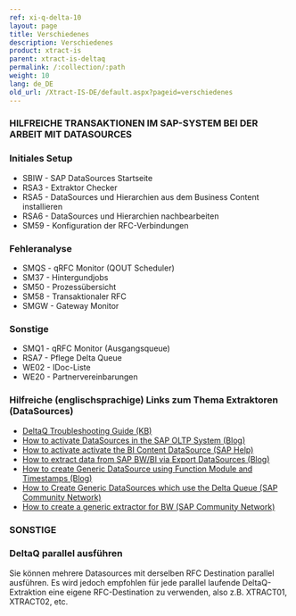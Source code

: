 ```yaml
---
ref: xi-q-delta-10
layout: page
title: Verschiedenes
description: Verschiedenes
product: xtract-is
parent: xtract-is-deltaq
permalink: /:collection/:path
weight: 10
lang: de_DE
old_url: /Xtract-IS-DE/default.aspx?pageid=verschiedenes
---
```


### HILFREICHE TRANSAKTIONEN IM SAP-SYSTEM BEI DER ARBEIT MIT DATASOURCES

### Initiales Setup
- SBIW - SAP DataSources Startseite
- RSA3 - Extraktor Checker 
- RSA5 - DataSources und Hierarchien aus dem Business Content installieren
- RSA6 - DataSources und Hierarchien nachbearbeiten
- SM59 - Konfiguration der RFC-Verbindungen

### Fehleranalyse
- SMQS - qRFC Monitor (QOUT Scheduler)
- SM37 - Hintergundjobs
- SM50 - Prozessübersicht
- SM58 - Transaktionaler RFC
- SMGW - Gateway Monitor

### Sonstige
- SMQ1 - qRFC Monitor (Ausgangsqueue)
- RSA7 - Pflege Delta Queue
- WE02 - IDoc-Liste
- WE20 - Partnervereinbarungen

### Hilfreiche (englischsprachige) Links zum Thema Extraktoren (DataSources)

* [DeltaQ Troubleshooting Guide (KB)](https://kb.theobald-software.com/xtract-is/deltaq-troubleshooting-guide)
* [How to activate DataSources in the SAP OLTP System (Blog)](http://theobald-software.com/blog/2013/04/15/activating-datasources-in-the-oltp-system/)
* [How to activate activate the BI Content DataSource (SAP Help)](http://help.sap.com/saphelp_nw70ehp2/helpdata/en/d8/8f5738f988d439e10000009b38f842/content.htm)
* [How to extract data from SAP BW/BI via Export DataSources (Blog)](http://theobald-software.com/blog/2010/06/17/extracting-data-from-sap-bwbi-via-export-datasources-with-xtract-is/)
* [How to create Generic DataSource using Function Module and Timestamps (Blog)](http://theobald-software.com/blog/2011/02/16/create-generic-datasource-using-function-module-and-timestamps/)
* [How to Create Generic DataSources which use the Delta Queue (SAP Community Network)](https://www.sdn.sap.com/irj/sdn/go/portal/prtroot/docs/library/uuid/d3219af2-0c01-0010-71ac-dbb4356cf4bf)
* [How to create a generic extractor for BW (SAP Community Network)](http://www.sdn.sap.com/irj/scn/go/portal/prtroot/docs/library/uuid/a0f46157-e1c4-2910-27aa-e3f4a9c8df33?QuickLink=index&overridelayout=true)

### SONSTIGE 
### DeltaQ parallel ausführen
Sie können mehrere Datasources mit derselben RFC Destination parallel ausführen. Es wird jedoch empfohlen für jede parallel laufende DeltaQ-Extraktion eine eigene RFC-Destination zu verwenden, also z.B. XTRACT01, XTRACT02, etc.
